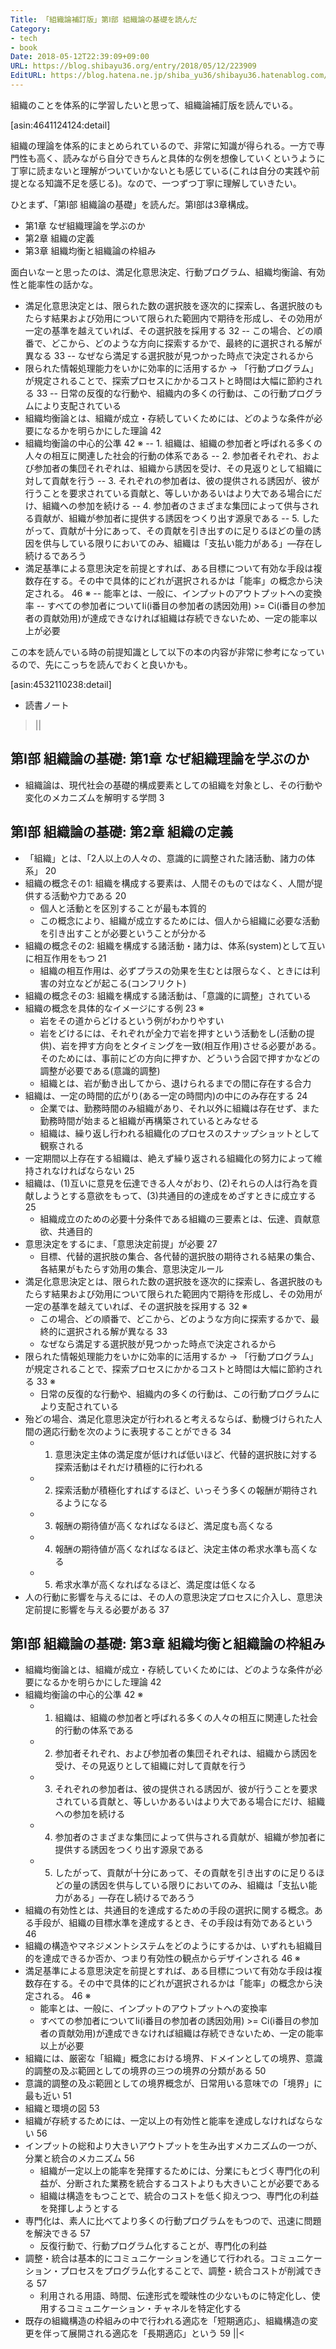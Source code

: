 ```yaml
---
Title: 「組織論補訂版」第Ⅰ部 組織論の基礎を読んだ
Category:
- tech
- book
Date: 2018-05-12T22:39:09+09:00
URL: https://blog.shibayu36.org/entry/2018/05/12/223909
EditURL: https://blog.hatena.ne.jp/shiba_yu36/shibayu36.hatenablog.com/atom/entry/17391345971643892577
---
```


組織のことを体系的に学習したいと思って、組織論補訂版を読んでいる。

[asin:4641124124:detail]

組織の理論を体系的にまとめられているので、非常に知識が得られる。一方で専門性も高く、読みながら自分できちんと具体的な例を想像していくというように丁寧に読まないと理解がついていかないとも感じている(これは自分の実践や前提となる知識不足を感じる)。なので、一つずつ丁寧に理解していきたい。

ひとまず、「第Ⅰ部 組織論の基礎」を読んだ。第Ⅰ部は3章構成。

- 第1章 なぜ組織理論を学ぶのか
- 第2章 組織の定義
- 第3章 組織均衡と組織論の枠組み

面白いなーと思ったのは、満足化意思決定、行動プログラム、組織均衡論、有効性と能率性の話かな。

- 満足化意思決定とは、限られた数の選択肢を逐次的に探索し、各選択肢のもたらす結果および効用について限られた範囲内で期待を形成し、その効用が一定の基準を越えていれば、その選択肢を採用する 32
-- この場合、どの順番で、どこから、どのような方向に探索するかで、最終的に選択される解が異なる 33
-- なぜなら満足する選択肢が見つかった時点で決定されるから
- 限られた情報処理能力をいかに効率的に活用するか -> 「行動プログラム」が規定されることで、探索プロセスにかかるコストと時間は大幅に節約される 33
-- 日常の反復的な行動や、組織内の多くの行動は、この行動プログラムにより支配されている
- 組織均衡論とは、組織が成立・存続していくためには、どのような条件が必要になるかを明らかにした理論 42
- 組織均衡論の中心的公準 42 ※
-- 1. 組織は、組織の参加者と呼ばれる多くの人々の相互に関連した社会的行動の体系である
-- 2. 参加者それぞれ、および参加者の集団それぞれは、組織から誘因を受け、その見返りとして組織に対して貢献を行う
-- 3. それぞれの参加者は、彼の提供される誘因が、彼が行うことを要求されている貢献と、等しいかあるいはより大である場合にだけ、組織への参加を続ける
-- 4. 参加者のさまざまな集団によって供与される貢献が、組織が参加者に提供する誘因をつくり出す源泉である
-- 5. したがって、貢献が十分にあって、その貢献を引き出すのに足りるほどの量の誘因を供与している限りにおいてのみ、組織は「支払い能力がある」―存在し続けるであろう
- 満足基準による意思決定を前提とすれば、ある目標について有効な手段は複数存在する。その中で具体的にどれが選択されるかは「能率」の概念から決定される。 46 ※
-- 能率とは、一般に、インプットのアウトプットへの変換率
-- すべての参加者についてIi(i番目の参加者の誘因効用) >= Ci(i番目の参加者の貢献効用)が達成できなければ組織は存続できないため、一定の能率以上が必要


この本を読んでいる時の前提知識として以下の本の内容が非常に参考になっているので、先にこっちを読んでおくと良いかも。

[asin:4532110238:detail]

* 読書ノート
>||
## 第Ⅰ部 組織論の基礎: 第1章 なぜ組織理論を学ぶのか
- 組織論は、現代社会の基礎的構成要素としての組織を対象とし、その行動や変化のメカニズムを解明する学問 3

## 第Ⅰ部 組織論の基礎: 第2章 組織の定義
- 「組織」とは、「2人以上の人々の、意識的に調整された諸活動、諸力の体系」 20
- 組織の概念その1: 組織を構成する要素は、人間そのものではなく、人間が提供する活動や力である 20
    - 個人と活動とを区別することが最も本質的
    - この概念により、組織が成立するためには、個人から組織に必要な活動を引き出すことが必要ということが分かる
- 組織の概念その2: 組織を構成する諸活動・諸力は、体系(system)として互いに相互作用をもつ 21
    - 組織の相互作用は、必ずプラスの効果を生むとは限らなく、ときには利害の対立などが起こる(コンフリクト)
- 組織の概念その3: 組織を構成する諸活動は、「意識的に調整」されている
- 組織の概念を具体的なイメージにする例 23 ※
    - 岩をその道からどけるという例がわかりやすい
    - 岩をどけるには、それぞれが全力で岩を押すという活動をし(活動の提供)、岩を押す方向をとタイミングを一致(相互作用)させる必要がある。そのためには、事前にどの方向に押すか、どういう合図で押すかなどの調整が必要である(意識的調整)
    - 組織とは、岩が動き出してから、退けられるまでの間に存在する合力
- 組織は、一定の時間的広がり(ある一定の時間内)の中にのみ存在する 24
    - 企業では、勤務時間のみ組織があり、それ以外に組織は存在せず、また勤務時間が始まると組織が再構築されているとみなせる
    - 組織は、繰り返し行われる組織化のプロセスのスナップショットとして観察される
- 一定期間以上存在する組織は、絶えず繰り返される組織化の努力によって維持されなければならない 25
- 組織は、(1)互いに意見を伝達できる人々がおり、(2)それらの人は行為を貢献しようとする意欲をもって、(3)共通目的の達成をめざすときに成立する 25
    - 組織成立のための必要十分条件である組織の三要素とは、伝達、貢献意欲、共通目的
- 意思決定をするにま、「意思決定前提」が必要 27
    - 目標、代替的選択肢の集合、各代替的選択肢の期待される結果の集合、各結果がもたらす効用の集合、意思決定ルール
- 満足化意思決定とは、限られた数の選択肢を逐次的に探索し、各選択肢のもたらす結果および効用について限られた範囲内で期待を形成し、その効用が一定の基準を越えていれば、その選択肢を採用する 32 ※
    - この場合、どの順番で、どこから、どのような方向に探索するかで、最終的に選択される解が異なる 33
    - なぜなら満足する選択肢が見つかった時点で決定されるから
- 限られた情報処理能力をいかに効率的に活用するか -> 「行動プログラム」が規定されることで、探索プロセスにかかるコストと時間は大幅に節約される 33 ※
    - 日常の反復的な行動や、組織内の多くの行動は、この行動プログラムにより支配されている
- 殆どの場合、満足化意思決定が行われると考えるならば、動機づけられた人間の適応行動を次のように表現することができる 34
    - 1. 意思決定主体の満足度が低ければ低いほど、代替的選択肢に対する探索活動はそれだけ積極的に行われる
    - 2. 探索活動が積極化すればするほど、いっそう多くの報酬が期待されるようになる
    - 3. 報酬の期待値が高くなればなるほど、満足度も高くなる
    - 4. 報酬の期待値が高くなればなるほど、決定主体の希求水準も高くなる
    - 5. 希求水準が高くなればなるほど、満足度は低くなる
- 人の行動に影響を与えるには、その人の意思決定プロセスに介入し、意思決定前提に影響を与える必要がある 37

## 第Ⅰ部 組織論の基礎: 第3章 組織均衡と組織論の枠組み
- 組織均衡論とは、組織が成立・存続していくためには、どのような条件が必要になるかを明らかにした理論 42
- 組織均衡論の中心的公準 42 ※
    - 1. 組織は、組織の参加者と呼ばれる多くの人々の相互に関連した社会的行動の体系である
    - 2. 参加者それぞれ、および参加者の集団それぞれは、組織から誘因を受け、その見返りとして組織に対して貢献を行う
    - 3. それぞれの参加者は、彼の提供される誘因が、彼が行うことを要求されている貢献と、等しいかあるいはより大である場合にだけ、組織への参加を続ける
    - 4. 参加者のさまざまな集団によって供与される貢献が、組織が参加者に提供する誘因をつくり出す源泉である
    - 5. したがって、貢献が十分にあって、その貢献を引き出すのに足りるほどの量の誘因を供与している限りにおいてのみ、組織は「支払い能力がある」―存在し続けるであろう
- 組織の有効性とは、共通目的を達成するための手段の選択に関する概念。ある手段が、組織の目標水準を達成するとき、その手段は有効であるという 46
- 組織の構造やマネジメントシステムをどのようにするかは、いずれも組織目的を達成できるか否か、つまり有効性の観点からデザインされる 46 ※
- 満足基準による意思決定を前提とすれば、ある目標について有効な手段は複数存在する。その中で具体的にどれが選択されるかは「能率」の概念から決定される。 46 ※
    - 能率とは、一般に、インプットのアウトプットへの変換率
    - すべての参加者についてIi(i番目の参加者の誘因効用) >= Ci(i番目の参加者の貢献効用)が達成できなければ組織は存続できないため、一定の能率以上が必要
- 組織には、厳密な「組織」概念における境界、ドメインとしての境界、意識的調整の及ぶ範囲としての境界の三つの境界の分類がある 50
- 意識的調整の及ぶ範囲としての境界概念が、日常用いる意味での「境界」に最も近い 51
- 組織と環境の図 53
- 組織が存続するためには、一定以上の有効性と能率を達成しなければならない 56
- インプットの総和より大きいアウトプットを生み出すメカニズムの一つが、分業と統合のメカニズム 56
    - 組織が一定以上の能率を発揮するためには、分業にもとづく専門化の利益が、分断された業務を統合するコストよりも大きいことが必要である
    - 組織は構造をもつことで、統合のコストを低く抑えつつ、専門化の利益を発揮しようとする
- 専門化は、素人に比べてより多くの行動プログラムをもつので、迅速に問題を解決できる 57
    - 反復行動で、行動プログラム化することが、専門化の利益
- 調整・統合は基本的にコミュニケーションを通じて行われる。コミュニケーション・プロセスをプログラム化することで、調整・統合コストが削減できる 57
    - 利用される用語、時間、伝達形式を曖昧性の少ないものに特定化し、使用するコミュニケーション・チャネルを特定化する
- 既存の組織構造の枠組みの中で行われる適応を「短期適応」、組織構造の変更を伴って展開される適応を「長期適応」という 59
||<

